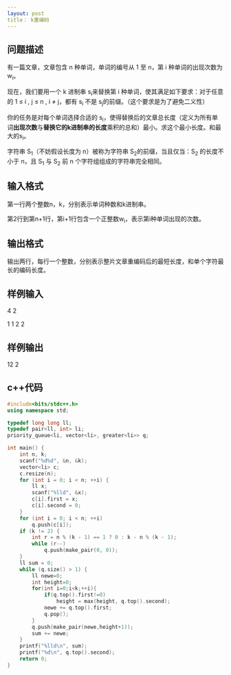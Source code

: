 ```yaml
---
layout: post
title： k重编码
---
```


## 问题描述

有一篇文章，文章包含 n 种单词，单词的编号从 1 至 n，第 i 种单词的出现次数为 w<sub>i</sub>。

现在，我们要用一个 k 进制串 s<sub>i</sub>来替换第 i 种单词，使其满足如下要求：对于任意的 1 ≤ i , j ≤ n , i ≠ j，都有 s<sub>i</sub> 不是 s<sub>j</sub>的前缀。（这个要求是为了避免二义性）

你的任务是对每个单词选择合适的 s<sub>i</sub>，使得替换后的文章总长度（定义为所有单词**出现次数**与**替换它的k进制串的长度**乘积的总和）最小。求这个最小长度。和最大的s<sub>i</sub>。

字符串 S<sub>1</sub>（不妨假设长度为 n）被称为字符串 S<sub>2</sub>的前缀，当且仅当：S<sub>2</sub> 的长度不小于 n，且 S<sub>1</sub> 与 S<sub>2</sub> 前 n 个字符组组成的字符串完全相同。

## 输入格式

第一行两个整数n，k，分别表示单词种数和k进制串。

第2行到第n+1行，第i+1行包含一个正整数w<sub>i</sub>，表示第i种单词出现的次数。

## 输出格式

输出两行，每行一个整数，分别表示整片文章重编码后的最短长度，和单个字符最长的编码长度。

## 样例输入

4 2

1 1 2 2

## 样例输出

12 2

## c++代码

```c++
#include<bits/stdc++.h>
using namespace std;

typedef long long ll;
typedef pair<ll, int> li;
priority_queue<li, vector<li>, greater<li>> q;

int main() {
	int n, k;
	scanf("%d%d", &n, &k);
	vector<li> c;
	c.resize(n);
	for (int i = 0; i < n; ++i) {
		ll x;
		scanf("%lld", &x);
		c[i].first = x;
		c[i].second = 0;
	}
	for (int i = 0; i < n; ++i)
		q.push(c[i]);
	if (k != 2) {
		int r = n % (k - 1) == 1 ? 0 : k - n % (k - 1);
		while (r--)
			q.push(make_pair(0, 0));
	}
	ll sum = 0;
	while (q.size() > 1) {
		ll newe=0;
		int height=0;
		for(int i=0;i<k;++i){
			if(q.top().first!=0)
				height = max(height, q.top().second);
			newe += q.top().first;
			q.pop();
		}
		q.push(make_pair(newe,height+1));
		sum += newe;
	}
	printf("%lld\n", sum);
	printf("%d\n", q.top().second);
	return 0;
}
```

